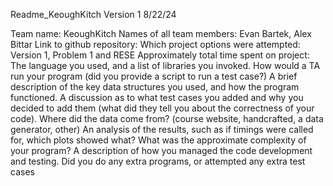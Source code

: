 Readme_KeoughKitch
Version 1 8/22/24


Team name: KeoughKitch
Names of all team members: Evan Bartek, Alex Bittar
Link to github repository:
Which project options were attempted: Version 1, Problem 1 and RESE
Approximately total time spent on project: 
The language you used, and a list of libraries you invoked.
How would a TA run your program (did you provide a script to run a test case?)
A brief description of the key data structures you used, and how the program functioned.
A discussion as to what test cases you added and why you decided to add them (what did they tell you about the correctness of your code). Where did the data come from? (course website, handcrafted, a data generator, other)
An analysis of the results, such as if timings were called for, which plots showed what? What was the approximate complexity of your program?
A description of how you managed the code development and testing.
Did you do any extra programs, or attempted any extra test cases
